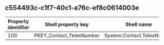 ## c554493c-c1f7-40c1-a76c-ef8c0614003e

Property identifier | Shell property key | Shell name | Alias
--- | --- | --- | ---
100 | PKEY_Contact_TelexNumber | System.Contact.TelexNumber | 

